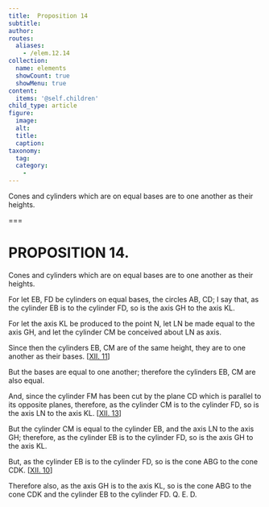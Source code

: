 ```yaml
---
title:  Proposition 14
subtitle: 
author:
routes:
  aliases:
    - /elem.12.14
collection:
  name: elements
  showCount: true
  showMenu: true
content:
  items: '@self.children'
child_type: article
figure:
  image:
  alt:
  title:
  caption:
taxonomy:
  tag:
  category:
    - 
---
```


<p>
       <hi rend="ital">Cones and cylinders which are on equal bases are to one another as their heights.</hi>
      </p>

===

<h1>PROPOSITION 14.</h1>
<p>
       <span class="ital">Cones and cylinders which are on equal bases are to one another as their heights.</span>
      </p>

<p>For let <span class="ital">EB</span>, <span class="ital">FD</span> be cylinders on equal bases, the circles <span class="ital">AB</span>, <span class="ital">CD</span>; I say that, as the cylinder <span class="ital">EB</span> is to the cylinder <span class="ital">FD</span>, so is the axis <span class="ital">GH</span> to the axis <span class="ital">KL</span>. 
      </p>

<p>For let the axis <span class="ital">KL</span> be produced to the point <span class="ital">N</span>, let <span class="ital">LN</span> be made equal to the axis <span class="ital">GH</span>, and let the cylinder <span class="ital">CM</span> be conceived about <span class="ital">LN</span> as axis. </p>

<p>Since then the cylinders <span class="ital">EB</span>, <span class="ital">CM</span> are of the same height, they are to one another as their bases. [<a href="/elem.12.11">XII. 11</a>] </p>

<p>But the bases are equal to one another; therefore the cylinders <span class="ital">EB</span>, <span class="ital">CM</span> are also equal. </p>

<p>And, since the cylinder <span class="ital">FM</span> has been cut by the plane <span class="ital">CD</span> which is parallel to its opposite planes, therefore, as the cylinder <span class="ital">CM</span> is to the cylinder <span class="ital">FD</span>, so is the axis <span class="ital">LN</span> to the axis <span class="ital">KL</span>. [<a href="/elem.12.13">XII. 13</a>] </p>

<p>But the cylinder <span class="ital">CM</span> is equal to the cylinder <span class="ital">EB</span>, and the axis <span class="ital">LN</span> to the axis <span class="ital">GH</span>; therefore, as the cylinder <span class="ital">EB</span> is to the cylinder <span class="ital">FD</span>, so is the axis <span class="ital">GH</span> to the axis <span class="ital">KL</span>. </p>

<p>But, as the cylinder <span class="ital">EB</span> is to the cylinder <span class="ital">FD</span>, so is the cone <span class="ital">ABG</span> to the cone <span class="ital">CDK</span>. [<a href="/elem.12.10">XII. 10</a>] </p>

<p>Therefore also, as the axis <span class="ital">GH</span> is to the axis <span class="ital">KL</span>, so is the cone <span class="ital">ABG</span> to the cone <span class="ital">CDK</span> and the cylinder <span class="ital">EB</span> to the cylinder <span class="ital">FD</span>. Q. E. D.</p>
